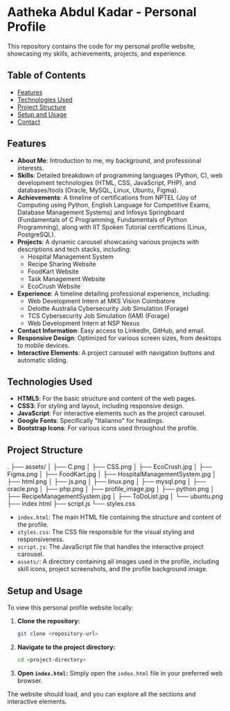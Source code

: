 # Aatheka Abdul Kadar - Personal Profile

This repository contains the code for my personal profile website, showcasing my skills, achievements, projects, and experience.

## Table of Contents

- [Features](#features)
- [Technologies Used](#technologies-used)
- [Project Structure](#project-structure)
- [Setup and Usage](#setup-and-usage)
- [Contact](#contact)

## Features

* **About Me**: Introduction to me, my background, and professional interests.
* **Skills**: Detailed breakdown of programming languages (Python, C), web development technologies (HTML, CSS, JavaScript, PHP), and databases/tools (Oracle, MySQL, Linux, Ubuntu, Figma).
* **Achievements**: A timeline of certifications from NPTEL (Joy of Computing using Python, English Language for Competitive Exams, Database Management Systems) and Infosys Springboard (Fundamentals of C Programming, Fundamentals of Python Programming), along with IIT Spoken Tutorial certifications (Linux, PostgreSQL).
* **Projects**: A dynamic carousel showcasing various projects with descriptions and tech stacks, including:
    * Hospital Management System
    * Recipe Sharing Website
    * FoodKart Website
    * Task Management Website
    * EcoCrush Website
* **Experience**: A timeline detailing professional experience, including:
    * Web Development Intern at MKS Vision Coimbatore
    * Deloitte Australia Cybersecurity Job Simulation (Forage)
    * TCS Cybersecurity Job Simulation (IAM) (Forage)
    * Web Development Intern at NSP Nexus
* **Contact Information**: Easy access to LinkedIn, GitHub, and email.
* **Responsive Design**: Optimized for various screen sizes, from desktops to mobile devices.
* **Interactive Elements**: A project carousel with navigation buttons and automatic sliding.

## Technologies Used

* **HTML5**: For the basic structure and content of the web pages.
* **CSS3**: For styling and layout, including responsive design.
* **JavaScript**: For interactive elements such as the project carousel.
* **Google Fonts**: Specifically "Italianno" for headings.
* **Bootstrap Icons**: For various icons used throughout the profile.

## Project Structure
.
├── assets/
│   ├── C.png
│   ├── CSS.png
│   ├── EcoCrush.jpg
│   ├── Figma.png
│   ├── FoodKart.jpg
│   ├── HospitalManagementSystem.jpg
│   ├── html.png
│   ├── js.png
│   ├── linux.png
│   ├── mysql.png
│   ├── oracle.png
│   ├── php.png
│   ├── profile_image.jpg
│   ├── python.png
│   ├── RecipeManagementSystem.jpg
│   ├── ToDoList.jpg
│   └── ubuntu.png
├── index.html
├── script.js
└── styles.css



* `index.html`: The main HTML file containing the structure and content of the profile.
* `styles.css`: The CSS file responsible for the visual styling and responsiveness.
* `script.js`: The JavaScript file that handles the interactive project carousel.
* `assets/`: A directory containing all images used in the profile, including skill icons, project screenshots, and the profile background image.

## Setup and Usage

To view this personal profile website locally:

1.  **Clone the repository:**
    ```bash
    git clone <repository-url>
    ```
2.  **Navigate to the project directory:**
    ```bash
    cd <project-directory>
    ```
3.  **Open `index.html`:**
    Simply open the `index.html` file in your preferred web browser.

The website should load, and you can explore all the sections and interactive elements.
